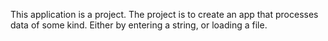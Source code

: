 This application is a project. The project is to create an app that processes data of some kind. Either by entering a string, or loading a file. 
